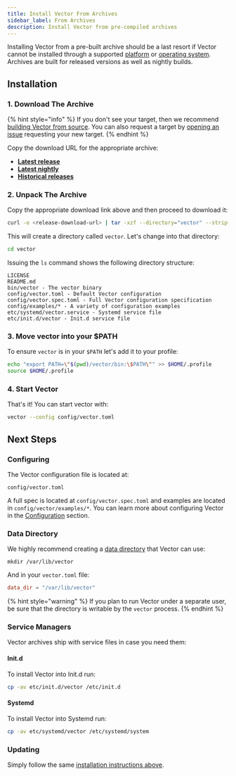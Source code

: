 ```yaml
---
title: Install Vector From Archives
sidebar_label: From Archives
description: Install Vector from pre-compiled archives
---
```


Installing Vector from a pre-built archive should be a last resort if Vector
cannot be installed through a supported [platform][docs.platforms] or
[operating system][docs.operating_systems]. Archives are built for released
versions as well as nightly builds.

## Installation

### 1. Download The Archive

{% hint style="info" %}
If you don't see your target, then we recommend [building Vector from source][docs.from_source].
You can also request a target by [opening an issue][urls.new_target] requesting
your new target.
{% endhint %}

Copy the download URL for the appropriate archive:

* [**Latest release**][urls.vector_downloads.latest]
* [**Latest nightly**][urls.vector_downloads.nightly/latest]
* [**Historical releases**][urls.vector_downloads]

### 2. Unpack The Archive

Copy the appropriate download link above and then proceed to download it:

```bash
curl -o <release-download-url> | tar -xzf --directory="vector" --strip-components=1
```

This will create a directory called `vector`. Let's change into that directory:

```bash
cd vector
```

Issuing the `ls` command shows the following directory structure:

```
LICENSE
README.md
bin/vector - The vector binary
config/vector.toml - Default Vector configuration
config/vector.spec.toml - Full Vector configuration specification
config/examples/* - A variety of configuration examples
etc/systemd/vector.service - Systemd service file
etc/init.d/vector - Init.d service file
```

### 3. Move vector into your $PATH

To ensure `vector` is in your `$PATH` let's add it to your profile:

```bash
echo "export PATH=\"$(pwd)/vector/bin:\$PATH\"" >> $HOME/.profile
source $HOME/.profile
```

### 4. Start Vector

That's it! You can start vector with:

```bash
vector --config config/vector.toml
```

## Next Steps

### Configuring

The Vector configuration file is located at:

```
config/vector.toml
```

A full spec is located at `config/vector.spec.toml` and examples are
located in `config/vector/examples/*`. You can learn more about configuring
Vector in the [Configuration][docs.configuration] section.

### Data Directory

We highly recommend creating a [data directory][docs.configuration#data-directory]
that Vector can use:

```
mkdir /var/lib/vector
```

And in your `vector.toml` file:

```toml
data_dir = "/var/lib/vector"
```

{% hint style="warning" %}
If you plan to run Vector under a separate user, be sure that the directory
is writable by the `vector` process.
{% endhint %}

### Service Managers

Vector archives ship with service files in case you need them:

#### Init.d

To install Vector into Init.d run:

```bash
cp -av etc/init.d/vector /etc/init.d
```

#### Systemd

To install Vector into Systemd run:

```bash
cp -av etc/systemd/vector /etc/systemd/system
```

### Updating

Simply follow the same [installation instructions above](#installation).


[docs.configuration#data-directory]: /docs/setup/configuration#data-directory
[docs.configuration]: /docs/setup/configuration
[docs.from_source]: /docs/setup/installation/manual/from-source
[docs.operating_systems]: /docs/setup/installation/operating-systems
[docs.platforms]: /docs/setup/installation/platforms
[urls.new_target]: https://github.com/timberio/vector/issues/new?labels=Type%3A+Task&labels=Domain%3A+Operations
[urls.vector_downloads.latest]: https://packages.timber.io/vector/latest
[urls.vector_downloads.nightly/latest]: https://packages.timber.io/vector/nightly/latest
[urls.vector_downloads]: https://packages.timber.io/vector
